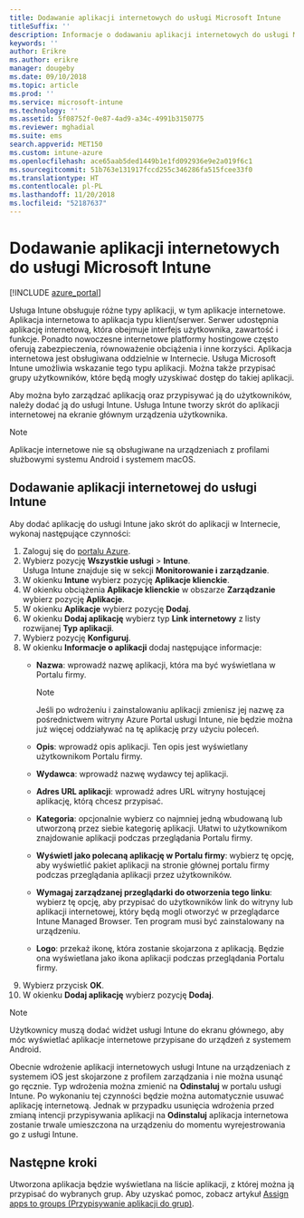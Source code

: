 ```yaml
---
title: Dodawanie aplikacji internetowych do usługi Microsoft Intune
titleSuffix: ''
description: Informacje o dodawaniu aplikacji internetowych do usługi Microsoft Intune.
keywords: ''
author: Erikre
ms.author: erikre
manager: dougeby
ms.date: 09/10/2018
ms.topic: article
ms.prod: ''
ms.service: microsoft-intune
ms.technology: ''
ms.assetid: 5f08752f-0e87-4ad9-a34c-4991b3150775
ms.reviewer: mghadial
ms.suite: ems
search.appverid: MET150
ms.custom: intune-azure
ms.openlocfilehash: ace65aab5ded1449b1e1fd092936e9e2a019f6c1
ms.sourcegitcommit: 51b763e131917fccd255c346286fa515fcee33f0
ms.translationtype: HT
ms.contentlocale: pl-PL
ms.lasthandoff: 11/20/2018
ms.locfileid: "52187637"
---
```

# <a name="add-web-apps-to-microsoft-intune"></a>Dodawanie aplikacji internetowych do usługi Microsoft Intune

[!INCLUDE [azure_portal](./includes/azure_portal.md)]

Usługa Intune obsługuje różne typy aplikacji, w tym aplikacje internetowe. Aplikacja internetowa to aplikacja typu klient/serwer. Serwer udostępnia aplikację internetową, która obejmuje interfejs użytkownika, zawartość i funkcje. Ponadto nowoczesne internetowe platformy hostingowe często oferują zabezpieczenia, równoważenie obciążenia i inne korzyści. Aplikacja internetowa jest obsługiwana oddzielnie w Internecie. Usługa Microsoft Intune umożliwia wskazanie tego typu aplikacji. Można także przypisać grupy użytkowników, które będą mogły uzyskiwać dostęp do takiej aplikacji. 

Aby można było zarządzać aplikacją oraz przypisywać ją do użytkowników, należy dodać ją do usługi Intune. Usługa Intune tworzy skrót do aplikacji internetowej na ekranie głównym urządzenia użytkownika.

> [!Note]
> Aplikacje internetowe nie są obsługiwane na urządzeniach z profilami służbowymi systemu Android i systemem macOS.

## <a name="add-a-web-app-to-intune"></a>Dodawanie aplikacji internetowej do usługi Intune
Aby dodać aplikację do usługi Intune jako skrót do aplikacji w Internecie, wykonaj następujące czynności:

1. Zaloguj się do [portalu Azure](https://portal.azure.com).
2. Wybierz pozycję **Wszystkie usługi** > **Intune**.  
    Usługa Intune znajduje się w sekcji **Monitorowanie i zarządzanie**.
3. W okienku **Intune** wybierz pozycję **Aplikacje klienckie**.
4. W okienku obciążenia **Aplikacje klienckie** w obszarze **Zarządzanie** wybierz pozycję **Aplikacje**.
5. W okienku **Aplikacje** wybierz pozycję **Dodaj**.
6. W okienku **Dodaj aplikację** wybierz typ **Link internetowy** z listy rozwijanej **Typ aplikacji**.
7. Wybierz pozycję **Konfiguruj**.
8. W okienku **Informacje o aplikacji** dodaj następujące informacje:
    - **Nazwa**: wprowadź nazwę aplikacji, która ma być wyświetlana w Portalu firmy. 
    
        > [!NOTE]
        > Jeśli po wdrożeniu i zainstalowaniu aplikacji zmienisz jej nazwę za pośrednictwem witryny Azure Portal usługi Intune, nie będzie można już więcej oddziaływać na tę aplikację przy użyciu poleceń.
    
    - **Opis**: wprowadź opis aplikacji. Ten opis jest wyświetlany użytkownikom Portalu firmy.
    - **Wydawca**: wprowadź nazwę wydawcy tej aplikacji.
    - **Adres URL aplikacji**: wprowadź adres URL witryny hostującej aplikację, którą chcesz przypisać.
    - **Kategoria**: opcjonalnie wybierz co najmniej jedną wbudowaną lub utworzoną przez siebie kategorię aplikacji. Ułatwi to użytkownikom znajdowanie aplikacji podczas przeglądania Portalu firmy.
    - **Wyświetl jako polecaną aplikację w Portalu firmy**: wybierz tę opcję, aby wyświetlić pakiet aplikacji na stronie głównej portalu firmy podczas przeglądania aplikacji przez użytkowników.
    - **Wymagaj zarządzanej przeglądarki do otworzenia tego linku**: wybierz tę opcję, aby przypisać do użytkowników link do witryny lub aplikacji internetowej, który będą mogli otworzyć w przeglądarce Intune Managed Browser. Ten program musi być zainstalowany na urządzeniu.
    - **Logo**: przekaż ikonę, która zostanie skojarzona z aplikacją. Będzie ona wyświetlana jako ikona aplikacji podczas przeglądania Portalu firmy.
9. Wybierz przycisk **OK**.
10. W okienku **Dodaj aplikację** wybierz pozycję **Dodaj**.

> [!Note]
> Użytkownicy muszą dodać widżet usługi Intune do ekranu głównego, aby móc wyświetlać aplikacje internetowe przypisane do urządzeń z systemem Android.
>
> Obecnie wdrożenie aplikacji internetowych usługi Intune na urządzeniach z systemem iOS jest skojarzone z profilem zarządzania i nie można usunąć go ręcznie. Typ wdrożenia można zmienić na **Odinstaluj** w portalu usługi Intune. Po wykonaniu tej czynności będzie można automatycznie usuwać aplikację internetową. Jednak w przypadku usunięcia wdrożenia przed zmianą intencji przypisywania aplikacji na **Odinstaluj** aplikacja internetowa zostanie trwale umieszczona na urządzeniu do momentu wyrejestrowania go z usługi Intune.

## <a name="next-steps"></a>Następne kroki

Utworzona aplikacja będzie wyświetlana na liście aplikacji, z której można ją przypisać do wybranych grup. Aby uzyskać pomoc, zobacz artykuł [Assign apps to groups (Przypisywanie aplikacji do grup)](apps-deploy.md). 
